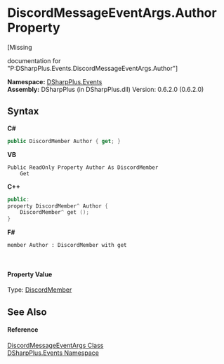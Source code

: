 # DiscordMessageEventArgs.Author Property 
 

\[Missing <summary> documentation for "P:DSharpPlus.Events.DiscordMessageEventArgs.Author"\]

**Namespace:**&nbsp;<a href="c92bdbbe-3dbb-8f2c-d215-691d3e9855e1">DSharpPlus.Events</a><br />**Assembly:**&nbsp;DSharpPlus (in DSharpPlus.dll) Version: 0.6.2.0 (0.6.2.0)

## Syntax

**C#**<br />
``` C#
public DiscordMember Author { get; }
```

**VB**<br />
``` VB
Public ReadOnly Property Author As DiscordMember
	Get
```

**C++**<br />
``` C++
public:
property DiscordMember^ Author {
	DiscordMember^ get ();
}
```

**F#**<br />
``` F#
member Author : DiscordMember with get

```

<br />

#### Property Value
Type: <a href="5cf74e63-4004-3836-5a0d-910485913b65">DiscordMember</a>

## See Also


#### Reference
<a href="9c7889da-8edb-9c6e-0fc0-b5ea74a05991">DiscordMessageEventArgs Class</a><br /><a href="c92bdbbe-3dbb-8f2c-d215-691d3e9855e1">DSharpPlus.Events Namespace</a><br />
